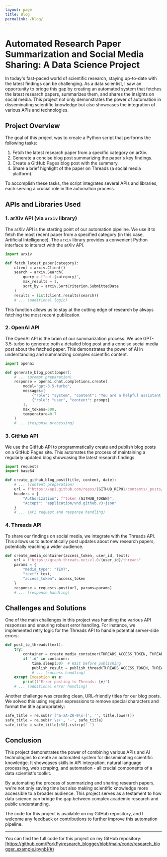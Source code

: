 ```yaml
---
layout: page
title: Blog
permalink: /blog/
---
```


# Automated Research Paper Summarization and Social Media Sharing: A Data Science Project

In today's fast-paced world of scientific research, staying up-to-date with the latest findings can be challenging. As a data scientist, I saw an opportunity to bridge this gap by creating an automated system that fetches the latest research papers, summarizes them, and shares the insights on social media. This project not only demonstrates the power of automation in disseminating scientific knowledge but also showcases the integration of various APIs and technologies.

## Project Overview

The goal of this project was to create a Python script that performs the following tasks:

1. Fetch the latest research paper from a specific category on arXiv.
2. Generate a concise blog post summarizing the paper's key findings.
3. Create a GitHub Pages blog post with the summary.
4. Share a brief highlight of the paper on Threads (a social media platform).

To accomplish these tasks, the script integrates several APIs and libraries, each serving a crucial role in the automation process.

## APIs and Libraries Used

### 1. arXiv API (via `arxiv` library)

The arXiv API is the starting point of our automation pipeline. We use it to fetch the most recent paper from a specified category (in this case, Artificial Intelligence). The `arxiv` library provides a convenient Python interface to interact with the arXiv API.

```python
import arxiv

def fetch_latest_paper(category):
    client = arxiv.Client()
    search = arxiv.Search(
        query = f"cat:{category}",
        max_results = 1,
        sort_by = arxiv.SortCriterion.SubmittedDate
    )
    results = list(client.results(search))
    # ... (additional logic)
```

This function allows us to stay at the cutting edge of research by always fetching the most recent publication.

### 2. OpenAI API

The OpenAI API is the brain of our summarization process. We use GPT-3.5-turbo to generate both a detailed blog post and a concise social media post about the fetched paper. This demonstrates the power of AI in understanding and summarizing complex scientific content.

```python
import openai

def generate_blog_post(paper):
    # ... (prompt preparation)
    response = openai.chat.completions.create(
        model="gpt-3.5-turbo",
        messages=[
            {"role": "system", "content": "You are a helpful assistant that writes engaging blog posts about scientific papers."},
            {"role": "user", "content": prompt}
        ],
        max_tokens=500,
        temperature=0.7
    )
    # ... (response processing)
```

### 3. GitHub API

We use the GitHub API to programmatically create and publish blog posts on a GitHub Pages site. This automates the process of maintaining a regularly updated blog showcasing the latest research findings.

```python
import requests
import base64

def create_github_blog_post(title, content, date):
    # ... (content preparation)
    url = f"https://api.github.com/repos/{GITHUB_REPO}/contents/_posts/{file_name}"
    headers = {
        "Authorization": f"token {GITHUB_TOKEN}",
        "Accept": "application/vnd.github.v3+json"
    }
    # ... (API request and response handling)
```

### 4. Threads API

To share our findings on social media, we integrate with the Threads API. This allows us to automatically post updates about new research papers, potentially reaching a wider audience.

```python
def create_media_container(access_token, user_id, text):
    url = f"https://graph.threads.net/v1.0/{user_id}/threads"
    params = {
        "media_type": "TEXT",
        "text": text,
        "access_token": access_token
    }
    response = requests.post(url, params=params)
    # ... (response handling)
```

## Challenges and Solutions

One of the main challenges in this project was handling the various API responses and ensuring robust error handling. For instance, we implemented retry logic for the Threads API to handle potential server-side errors:

```python
def post_to_threads(text):
    try:
        container = create_media_container(THREADS_ACCESS_TOKEN, THREADS_USER_ID, text)
        if 'id' in container:
            time.sleep(30)  # Wait before publishing
            publish_result = publish_thread(THREADS_ACCESS_TOKEN, THREADS_USER_ID, container['id'])
            # ... (success handling)
    except Exception as e:
        print(f"Error posting to Threads: {e}")
    # ... (additional error handling)
```

Another challenge was creating clean, URL-friendly titles for our blog posts. We solved this using regular expressions to remove special characters and format the title appropriately:

```python
safe_title = re.sub(r'[^a-zA-Z0-9\s-]', '', title.lower())
safe_title = re.sub(r'\s+', '-', safe_title)
safe_title = safe_title[:50].rstrip('-')
```

## Conclusion

This project demonstrates the power of combining various APIs and AI technologies to create an automated system for disseminating scientific knowledge. It showcases skills in API integration, natural language processing, web scraping, and automation - all crucial components of a data scientist's toolkit.

By automating the process of summarizing and sharing research papers, we're not only saving time but also making scientific knowledge more accessible to a broader audience. This project serves as a testament to how data science can bridge the gap between complex academic research and public understanding.

The code for this project is available on my GitHub repository, and I welcome any feedback or contributions to further improve this automation pipeline.

---

You can find the full code for this project on my GitHub repository: [https://github.com/PorkPy/research_blogger/blob/main/code/research_blogger_example.ipynb](#)
